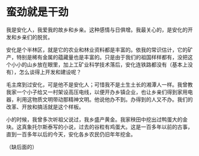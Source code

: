 # 蛮劲就是干劲

我是安化人，我爱我的故乡和乡亲。这种感情与日俱增。我最关心的，是安化的开发和乡亲们的脱贫。

安化是个半林区，就是它的农业和林业资料都是丰富的。依我的常识估计，它的矿产，特别是稀有金属的蕴藏量也是丰富的。只是由于我们的祖国样样都有，没把这个小小的山乡放在眼里，加上工矿业科学技术落后，安化连铁路都没有（基本上没有），怎么谈得上开发和建设呢？

毛主席到过安化，可是他不是安化人；可惜我不是土生土长的湘潭人一样。我曾教我家一个小子给又一村架设高压电线，以便开办乡镇企业，也让乡亲们得到家用电器，利用这物质文明带动那精神文明。他说他办不到。办得到的人又不办。我们的改革、开放和搞活就是这个样板。

小的时候，我曾多次听祖父说过，我乡盛产黄金。我家秧田中挖出过鸭蛋大的金块。这真象托尔斯泰写的小说，过去的谷粒有鸡蛋大。这是一百多年以前的古事，直到一百多年以后的今天，安化各乡农民仍旧年年挖金。

（缺后面的）

